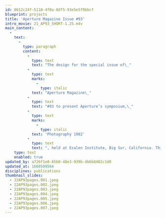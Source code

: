 ```yaml
---
id: 8612c24f-5118-4f0a-8df5-93e5e5f9bbcf
blueprint: projects
title: 'Aperture Magazine Issue #93'
intro_movie: 21_AP93_SHORT-1.25.m4v
main_content:
  -
    text:
      -
        type: paragraph
        content:
          -
            type: text
            text: "The design for the special issue of\_"
          -
            type: text
            marks:
              -
                type: italic
            text: "Aperture Magazine\_"
          -
            type: text
            text: "#93 to present Aperture’s symposium,\_"
          -
            type: text
            marks:
              -
                type: italic
            text: 'Photography 1982'
          -
            type: text
            text: ", held at Esalen Institute, Big Sur, California. This issue offered edited transcriptions of some of the talks presented, of discussions held among the sixteen individuals as a record of their exchange, and texts that offer new directions for the future of the Photography field.\_"
    type: text
    enabled: true
updated_by: a726f1e0-85b0-48e3-939b-db6b8482c1d0
updated_at: 1660509564
disciplines: publications
thumbnail_slides:
  - 22AP93pages.001.jpeg
  - 22AP93pages.002.jpeg
  - 22AP93pages.003.jpeg
  - 22AP93pages.004.jpeg
  - 22AP93pages.005.jpeg
  - 22AP93pages.006.jpeg
  - 22AP93pages.007.jpeg
---
```

